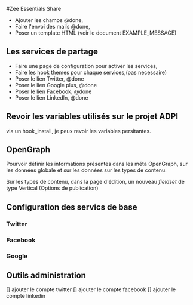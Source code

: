 #Zee Essentials Share


- Ajouter les champs @done,
- Faire l'envoi des mails @done,
- Poser un template HTML (voir le document EXAMPLE_MESSAGE)

## Les services de partage
- Faire une page de configuration pour activer les services,
- Faire les hook themes pour chaque services,(pas necessaire)
- Poser le lien Twitter, @done
- Poser le lien Google plus, @done
- Poser le lien Facebook, @done
- Poser le lien LinkedIn, @done


## Revoir les variables utilisés sur le projet ADPI
via un hook_install, je peux revoir les variables persitantes.

## OpenGraph
Pourvoir définir les informations présentes 
dans les méta OpenGraph, sur les données globale et sur 
les données sur les types de contenu.

Sur les types de contenu, dans la page d'édition, un nouveau *fieldset*
de type Vertical (Options de publication) 

## Configuration des servics de base
### Twitter
### Facebook
### Google


## Outils administration
[] ajouter le compte twitter
[] ajouter le compte facebook
[] ajouter le compte linkedin


